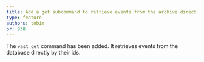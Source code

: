 ```yaml
---
title: Add a get subcommand to retrieve events from the archive directly
type: feature
authors: tobim
pr: 938
---
```


The `vast get` command has been added. It retrieves events from the database
directly by their ids.
